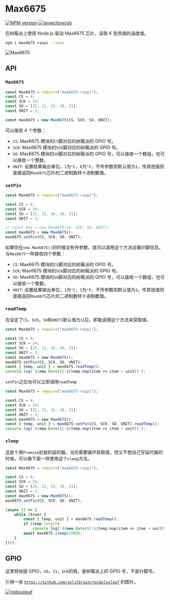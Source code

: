 # Max6675

[![NPM version](https://img.shields.io/npm/v/max6675-raspi.svg)](https://www.npmjs.com/package/max6675-raspi) [![jaywcjlove/sb](https://jaywcjlove.github.io/sb/lang/english.svg)](README.md)

在树莓派上使用 Node.js 驱动 Max6675 芯片，读取 K 型热偶的温度值。

```sh
npm i max6675-raspi --save
```

![Max6675](https://github.com/bubao/Max6675-Raspberry-pi-nodejs/raw/master/imgs/Max6675.png)

## API

### `Max6675`

```js
const Max6675 = require("max6675-raspi");
const CS = 4;
const SCK = 24;
const SO = [25, 12, 16, 20, 21];
const UNIT = 1;

const max6675 = new Max6675(CS, SCK, SO, UNIT);
```

可以接收 4 个参数：

-   `CS`: Max6675 模块的`CS`脚对应的树莓派的 GPIO 号。
-   `SCK`: Max6675 模块的`SCK`脚对应的树莓派的 GPIO 号。
-   `SO`: Max6675 模块的`SO`脚对应的树莓派的 GPIO 号，可以接收一个数组，也可以接收一个整数。
-   `UNIT`: 设置结果输出单位，`1`为`°C`，`0`为`°F`，不传参数则默认值为`1`，传其他值则直接返回`Max6675`芯片的二进制数转十进制数值。

### `setPin`

```js
const Max6675 = require("max6675-raspi");

const CS = 4;
const SCK = 24;
const SO = [25, 12, 16, 20, 21];
const UNIT = 1;

// const max = new Max6675(CS, SCK, SO, UNIT);
const max6675 = new Max6675();
max6675.setPin(CS, SCK, SO, UNIT);
```

如果你在`new Max6675()`的时候没有传参数，就可以调用这个方法设置针脚信息。与`Max6675`一样接收四个参数：

-   `CS`: Max6675 模块的`CS`脚对应的树莓派的 GPIO 号。
-   `SCK`: Max6675 模块的`SCK`脚对应的树莓派的 GPIO 号。
-   `SO`: Max6675 模块的`SO`脚对应的树莓派的 GPIO 号，可以接收一个数组，也可以接收一个整数。
-   `UNIT`: 设置结果输出单位，`1`为`°C`，`2`为`°F`，不传参数则默认值为`1`，传其他值则直接返回`Max6675`芯片的二进制数转十进制数值。

### `readTemp`

在设定了`CS`，`SCK`，`SO`和`UNIT`(默认值为`1`)后，即能调用这个方法来获取值。

```js
const Max6675 = require("max6675-raspi");

const CS = 4;
const SCK = 24;
const SO = [25, 12, 16, 20, 21];
const UNIT = 1;
const max6675 = new Max6675();
max6675.setPin(CS, SCK, SO, UNIT);
const { temp, unit } = max6675.readTemp();
console.log(`${new Date()}:${temp.map(item => item + unit)}`);
```

`setPin`之后也可以立即调用`readTemp`

```js
const Max6675 = require("max6675-raspi");

const CS = 4;
const SCK = 24;
const SO = [25, 12, 16, 20, 21];
const UNIT = 1;
const max6675 = new Max6675();
const { temp, unit } = max6675.setPin(CS, SCK, SO, UNIT).readTemp();
console.log(`${new Date()}:${temp.map(item => item + unit)}`);
```

### `sleep`

这是个用`Promise`封装的延时器。当你需要循环获取值，但又不想自己写延时器的时候，可以像下面一样使用这个`sleep`方法。

```js
const Max6675 = require("max6675-raspi");

const CS = 4;
const SCK = 24;
const SO = [25, 12, 16, 20, 21];
const UNIT = 1;
const max6675 = new Max6675();
max6675.setPin(CS, SCK, SO, UNIT);

(async () => {
	while (true) {
		const { temp, unit } = max6675.readTemp();
		if (temp.length)
			console.log(`${new Date()}:${temp.map(item => item + unit)}`);
		await max6675.sleep(2000);
	}
})();
```

## GPIO

这里特地提 GPIO，`SO`，`CS`，`SCK`的值，是树莓派上的 GPIO 号，不是针脚号。

引用一张 [`https://github.com/splitbrain/rpibplusleaf`](https://github.com/splitbrain/rpibplusleaf) 的图片。

[![rpiblusleaf](https://raw.githubusercontent.com/splitbrain/rpibplusleaf/master/rpiblusleaf.png)](https://github.com/splitbrain/rpibplusleaf)
